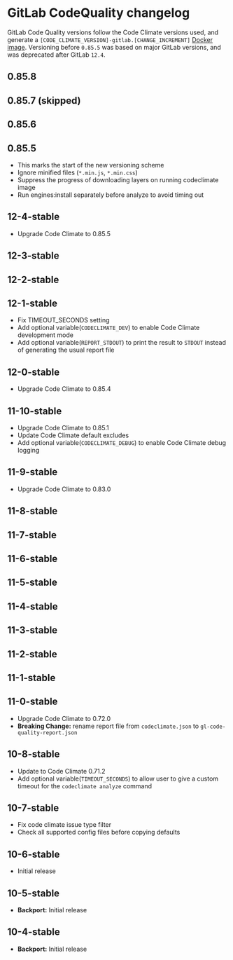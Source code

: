 # GitLab CodeQuality changelog

GitLab Code Quality versions follow the Code Climate versions used, and generate a `[CODE_CLIMATE_VERSION]-gitlab.[CHANGE_INCREMENT]` [Docker image](https://gitlab.com/gitlab-org/security-products/codequality/container_registry). Versioning before `0.85.5` was based on major GitLab versions, and was deprecated after GitLab `12.4`.

## 0.85.8

## 0.85.7 (skipped)

## 0.85.6

## 0.85.5
- This marks the start of the new versioning scheme
- Ignore minified files (`*.min.js`, `*.min.css`)
- Suppress the progress of downloading layers on running codeclimate image
- Run engines:install separately before analyze to avoid timing out

## 12-4-stable
- Upgrade Code Climate to 0.85.5

## 12-3-stable

## 12-2-stable

## 12-1-stable
- Fix TIMEOUT_SECONDS setting
- Add optional variable(`CODECLIMATE_DEV`) to enable Code Climate development mode
- Add optional variable(`REPORT_STDOUT`) to print the result to `STDOUT` instead of generating the usual report file

## 12-0-stable
- Upgrade Code Climate to 0.85.4

## 11-10-stable
- Upgrade Code Climate to 0.85.1
- Update Code Climate default excludes
- Add optional variable(`CODECLIMATE_DEBUG`) to enable Code Climate debug logging

## 11-9-stable
- Upgrade Code Climate to 0.83.0

## 11-8-stable

## 11-7-stable

## 11-6-stable

## 11-5-stable

## 11-4-stable

## 11-3-stable

## 11-2-stable

## 11-1-stable

## 11-0-stable
- Upgrade Code Climate to 0.72.0
- **Breaking Change:** rename report file from `codeclimate.json` to `gl-code-quality-report.json`

## 10-8-stable
- Update to Code Climate 0.71.2
- Add optional variable(`TIMEOUT_SECONDS`) to allow user to give a custom timeout for the `codeclimate analyze` command

## 10-7-stable
- Fix code climate issue type filter
- Check all supported config files before copying defaults

## 10-6-stable
- Initial release

## 10-5-stable
- **Backport:** Initial release

## 10-4-stable
- **Backport:** Initial release
